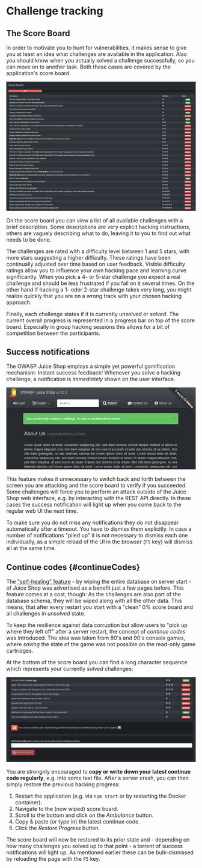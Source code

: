 # Challenge tracking

## The Score Board

In order to motivate you to hunt for vulnerabilities, it makes sense to
give you at least an idea what challenges are available in the
application. Also you should know when you actually solved a challenge
successfully, so you can move on to another task. Both these cases are
covered by the application's score board.

![Partly solved Score Board](img/score-board_partly.png)

On the score board you can view a list of all available challenges with
a brief description. Some descriptions are very explicit hacking
instructions, others are vaguely describing what to do, leaving it to
you to find out what needs to be done.

The challenges are rated with a difficulty level between 1 and 5 stars,
with more stars suggesting a higher difficulty. These ratings have been
continually adjusted over time based on user feedback. Visible
difficulty ratings allow you to influence your own hacking pace and
learning curve significantly. When you pick a 4- or 5-star challenge you
_expect_ a real challenge and should be less frustrated if you fail on
it several times. On the other hand if hacking a 1- oder 2-star
challenge takes very long, you might realize quickly that you are on a
wrong track with your chosen hacking approach.

Finally, each challenge states if it is currently _unsolved_ or
_solved_. The current overall progress is represented in a progress bar
on top of the score board. Especially in group hacking sessions this
allows for a bit of competition between the participants.

## Success notifications

The OWASP Juice Shop employs a simple yet powerful gamification
mechanism: Instant success feedback! Whenever you solve a hacking
challenge, a notification is _immediately_ shown on the user interface.

!["Challenge solved!" push notification](img/notification.png)

This feature makes it unnecessary to switch back and forth between the
screen you are attacking and the score board to verify if you succeeded.
Some challenges will force you to perform an attack outside of the Juice
Shop web interface, e.g. by interacting with the REST API directly. In
these cases the success notification will light up when you come back to
the regular web UI the next time.

To make sure you do not miss any notifications they do not disappear
automatically after a timeout. You have to dismiss them explicitly. In
case a number of notifications "piled up" it is not necessary to dismiss
each one individually, as a simple reload of the UI in the browser (`F5`
key) will dismiss all at the same time.

## Continue codes {#continueCodes}

The ["self-healing" feature](running.md#selfHealing) - by wiping the
entire database on server start - of Juice Shop was advertised as a
benefit just a few pages before. This feature comes at a cost, though:
As the challenges are also part of the database schema, they will be
wiped along with all the other data. This means, that after every
restart you start with a "clean" 0% score board and all challenges in
_unsolved_ state.

To keep the resilience against data corruption but allow users to "pick
up where they left off" after a server restart, the concept of _continue
codes_ was introduced. The idea was taken from 80's and 90's console
games, where _saving_ the state of the game was not possible on the
read-only game cartridges.

At the bottom of the score board you can find a long character sequence
which represents your currently _solved_ challenges:

![Continue code section of the Score Board](img/continue-code.png)

You are strongnly encouraged to __copy or write down your latest
continue code regularly__, e.g. into some text file. After a server
crash, you can then simply restore the previous hacking progress:

1. Restart the application (e.g. via `npm start` or by restarting the
   Docker container).
2. Navigate to the (now wiped) score board.
3. Scroll to the bottom and click on the _Ambulance_ button.
4. Copy & paste (or type in) the latest continue code.
5. Click the _Restore Progress_ button.

The score board will now be restored to its prior state and - depending
on how many challenges you solved up to that point - a torrent of
success notifications will light up. As mentioned earlier these can be
bulk-dismissed by reloading the page with the `F5` key.
